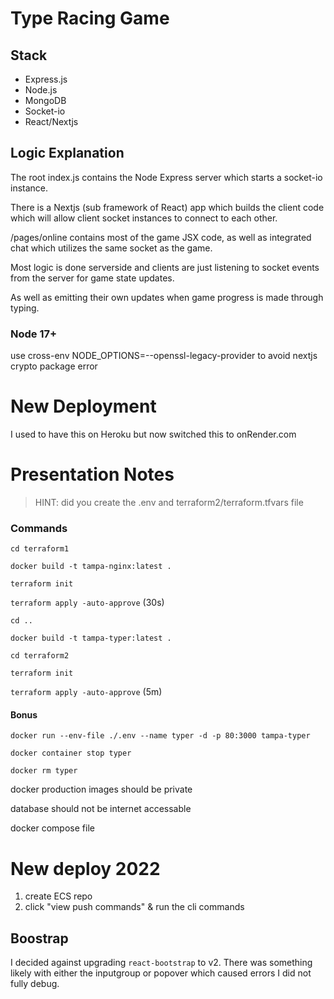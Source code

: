 # Type Racing Game
## Stack
- Express.js
- Node.js
- MongoDB
- Socket-io
- React/Nextjs

## Logic Explanation
The root index.js contains the Node Express server which starts a socket-io instance. 

There is a Nextjs (sub framework of React) app which builds the client code which will allow client socket instances to connect to each other. 

/pages/online contains most of the game JSX code, as well as integrated chat which utilizes the same socket as the game. 

Most logic is done serverside and clients are just listening to socket events from the server for game state updates. 

As well as emitting their own updates when game progress is made through typing. 


### Node 17+
use cross-env NODE_OPTIONS=--openssl-legacy-provider to avoid nextjs crypto package error

# New Deployment
I used to have this on Heroku but now switched this to onRender.com

# Presentation Notes
> HINT: did you create the .env and terraform2/terraform.tfvars file

### Commands
`cd terraform1`

`docker build -t tampa-nginx:latest .`

`terraform init`

`terraform apply -auto-approve` (30s)

`cd ..`

`docker build -t tampa-typer:latest .`

`cd terraform2`

`terraform init`

`terraform apply -auto-approve` (5m)

#### Bonus
`docker run --env-file ./.env --name typer -d -p 80:3000 tampa-typer`

`docker container stop typer`

`docker rm typer`

docker production images should be private

database should not be internet accessable

docker compose file


# New deploy 2022
1. create ECS repo
2. click "view push commands" & run the cli commands

## Boostrap
I decided against upgrading `react-bootstrap` to v2. There was something likely with either the inputgroup or popover which caused errors I did not fully debug.